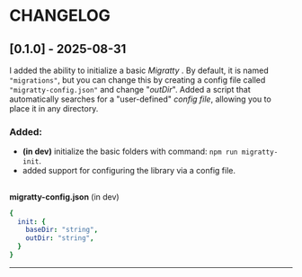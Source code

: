 # CHANGELOG

## [0.1.0] - 2025-08-31

I added the ability to initialize a basic _Migratty_ . By default, it is named `"migrations"`, but you can change this by creating a config file called `"migratty-config.json"` and change "_outDir_". Added a script that automatically searches for a "user-defined" _config file_, allowing you to place it in any directory.

### Added:

- **(in dev)** initialize the basic folders with command: `npm run migratty-init`.
- added support for configuring the library via a config file.

##

**migratty-config.json** (in dev)

```yaml
{
  init: {
    baseDir: "string", 
    outDir: "string", 
  }
}
```

<hr>
